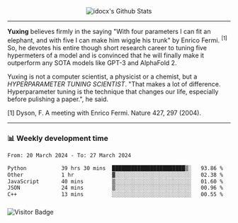 <div align="center">
    <img align="center" src="https://github-readme-stats.vercel.app/api?username=idocx&show_icons=true&count_private=true&hide_border=true" alt="idocx's Github Stats"></img>
</div>

---

**Yuxing** believes firmly in the saying "With four parameters I can fit an elephant, and with five I can make him wiggle his trunk" by Enrico Fermi. <sup>[1]</sup> So, he devotes his entire though short research career to tuning five hypermeters of a model and is convinced that he will finally make it outperform any SOTA models like GPT-3 and AlphaFold 2.

Yuxing is not a computer scientist, a physicist or a chemist, but a *HYPERPARAMETER TUNING SCIENTIST*. "That makes a lot of difference. Hyperparameter tuning is the technique that changes our life, especially before pulishing a paper.", he said.

[1] Dyson, F. A meeting with Enrico Fermi. Nature 427, 297 (2004).


---

### 📊 Weekly development time
<!--START_SECTION:waka-->

```txt
From: 20 March 2024 - To: 27 March 2024

Python           39 hrs 30 mins  ███████████████████████▒░   93.86 %
Other            1 hr            ▓░░░░░░░░░░░░░░░░░░░░░░░░   02.38 %
JavaScript       40 mins         ▒░░░░░░░░░░░░░░░░░░░░░░░░   01.60 %
JSON             24 mins         ▒░░░░░░░░░░░░░░░░░░░░░░░░   00.96 %
C++              13 mins         ░░░░░░░░░░░░░░░░░░░░░░░░░   00.55 %
```

<!--END_SECTION:waka-->

### 

![Visitor Badge](https://visitor-badge.laobi.icu/badge?page_id=idocx.idocx)